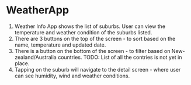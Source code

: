 # WeatherApp

1. Weather Info App shows the list of suburbs. User can view the temperature and weather condition of the suburbs listed. 
2. There are 3 buttons on the top of the screen - to sort based on the name, temperature and updated date.
3. There is a button on the bottom of the screen - to filter based on New-zealand/Australia countries. 
    TODO: List of all the contries is not yet in place.
4. Tapping on the suburb will navigate to the detail screen - where user can see humidity, wind and weather conditions.

